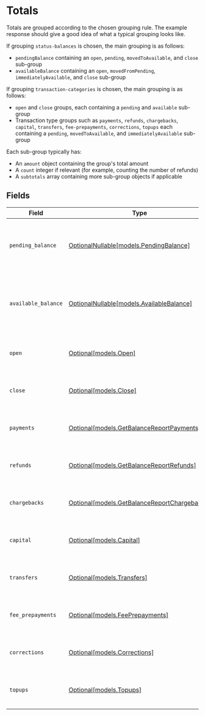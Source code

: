 # Totals

Totals are grouped according to the chosen grouping rule. The example response should give a good idea of what a
typical grouping looks like.

If grouping `status-balances` is chosen, the main grouping is as follows:

* `pendingBalance` containing an `open`, `pending`, `movedToAvailable`, and `close` sub-group
* `availableBalance` containing an `open`, `movedFromPending`, `immediatelyAvailable`, and `close` sub-group

If grouping `transaction-categories` is chosen, the main grouping is as follows:

* `open` and `close` groups, each containing a `pending` and `available` sub-group
* Transaction type groups such as `payments`, `refunds`, `chargebacks`, `capital`, `transfers`, `fee-prepayments`, `corrections`, `topups`
each containing a `pending`, `movedToAvailable`, and
`immediatelyAvailable` sub-group

Each sub-group typically has:

* An `amount` object containing the group's total amount
* A `count` integer if relevant (for example, counting the number of refunds)
* A `subtotals` array containing more sub-group objects if applicable


## Fields

| Field                                                                                    | Type                                                                                     | Required                                                                                 | Description                                                                              |
| ---------------------------------------------------------------------------------------- | ---------------------------------------------------------------------------------------- | ---------------------------------------------------------------------------------------- | ---------------------------------------------------------------------------------------- |
| `pending_balance`                                                                        | [OptionalNullable[models.PendingBalance]](../models/pendingbalance.md)                   | :heavy_minus_sign:                                                                       | The pending balance. Only available if grouping is `status-balances`.                    |
| `available_balance`                                                                      | [OptionalNullable[models.AvailableBalance]](../models/availablebalance.md)               | :heavy_minus_sign:                                                                       | The available balance. Only available if grouping is `status-balances`.                  |
| `open`                                                                                   | [Optional[models.Open]](../models/open.md)                                               | :heavy_minus_sign:                                                                       | Only available on `transaction-categories` grouping.                                     |
| `close`                                                                                  | [Optional[models.Close]](../models/close.md)                                             | :heavy_minus_sign:                                                                       | Only available on `transaction-categories` grouping.                                     |
| `payments`                                                                               | [Optional[models.GetBalanceReportPayments]](../models/getbalancereportpayments.md)       | :heavy_minus_sign:                                                                       | Only available on `transaction-categories` grouping.                                     |
| `refunds`                                                                                | [Optional[models.GetBalanceReportRefunds]](../models/getbalancereportrefunds.md)         | :heavy_minus_sign:                                                                       | Only available on `transaction-categories` grouping.                                     |
| `chargebacks`                                                                            | [Optional[models.GetBalanceReportChargebacks]](../models/getbalancereportchargebacks.md) | :heavy_minus_sign:                                                                       | Only available on `transaction-categories` grouping.                                     |
| `capital`                                                                                | [Optional[models.Capital]](../models/capital.md)                                         | :heavy_minus_sign:                                                                       | Only available on `transaction-categories` grouping.                                     |
| `transfers`                                                                              | [Optional[models.Transfers]](../models/transfers.md)                                     | :heavy_minus_sign:                                                                       | Only available on `transaction-categories` grouping.                                     |
| `fee_prepayments`                                                                        | [Optional[models.FeePrepayments]](../models/feeprepayments.md)                           | :heavy_minus_sign:                                                                       | Only available on `transaction-categories` grouping.                                     |
| `corrections`                                                                            | [Optional[models.Corrections]](../models/corrections.md)                                 | :heavy_minus_sign:                                                                       | Only available on `transaction-categories` grouping.                                     |
| `topups`                                                                                 | [Optional[models.Topups]](../models/topups.md)                                           | :heavy_minus_sign:                                                                       | Only available on `transaction-categories` grouping.                                     |